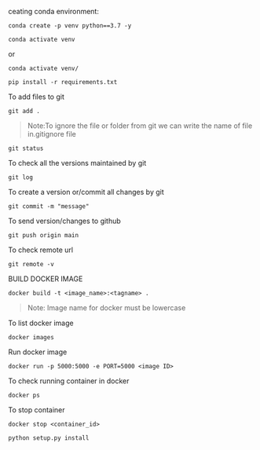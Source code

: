 
ceating conda environment:

```
conda create -p venv python==3.7 -y
```

```
conda activate venv
```
or
```
conda activate venv/
```

```
pip install -r requirements.txt
```

To add files to git
```
git add .
```

>Note:To ignore the file or folder from git we can write the name of file in.gitignore file
```
git status
```

To check all the versions maintained by git
```
git log
```

To create a version or/commit all changes by git
```
git commit -m "message"
```

To send version/changes to github
```
git push origin main
```

To check remote url
```
git remote -v
```


BUILD DOCKER IMAGE

```
docker build -t <image_name>:<tagname> .
```
>Note: Image name for docker must be lowercase

To list docker image
```
docker images
```

Run docker image
```
docker run -p 5000:5000 -e PORT=5000 <image ID>
```
To check running container in docker
```
docker ps
```
To stop container
```
docker stop <container_id>
```


```
python setup.py install
```
